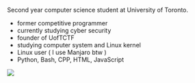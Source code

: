 Second year computer science student at University of Toronto.
- former competitive programmer
- currently studying cyber security
- founder of UofTCTF
- studying computer system and Linux kernel
- Linux user ( I use Manjaro btw )
- Python, Bash, CPP, HTML, JavaScript

![](https://www.hackthebox.eu/badge/image/402227)
